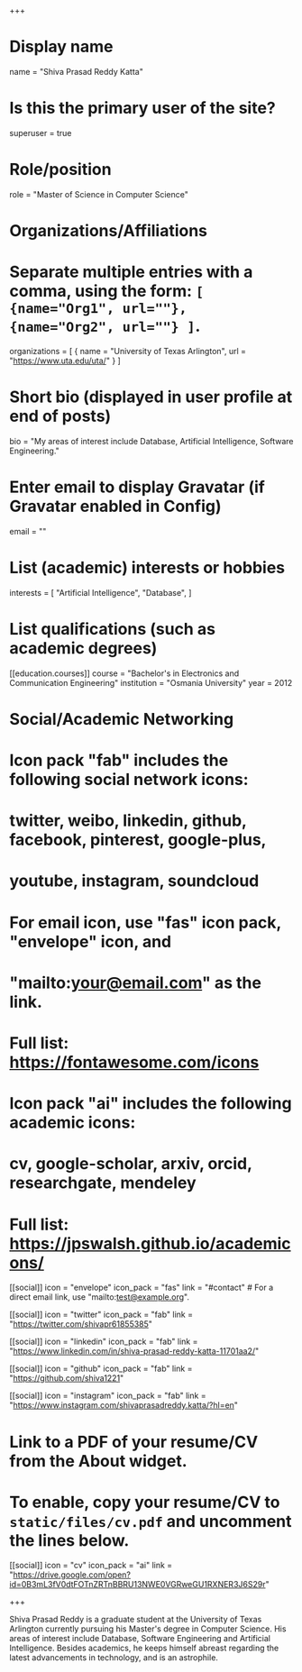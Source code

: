 +++
# Display name
name = "Shiva Prasad Reddy Katta"

# Is this the primary user of the site?
superuser = true

# Role/position
role = "Master of Science in Computer Science"

# Organizations/Affiliations
#   Separate multiple entries with a comma, using the form: `[ {name="Org1", url=""}, {name="Org2", url=""} ]`.
organizations = [ { name = "University of Texas Arlington", url = "https://www.uta.edu/uta/" } ]

# Short bio (displayed in user profile at end of posts)
bio = "My areas of interest include Database, Artificial Intelligence, Software Engineering."

# Enter email to display Gravatar (if Gravatar enabled in Config)
email = ""

# List (academic) interests or hobbies
interests = [
  "Artificial Intelligence",
  "Database",
]

# List qualifications (such as academic degrees)
[[education.courses]]
  course = "Bachelor's in Electronics and Communication Engineering"
  institution = "Osmania University"
  year = 2012

# Social/Academic Networking
#
# Icon pack "fab" includes the following social network icons:
#
#   twitter, weibo, linkedin, github, facebook, pinterest, google-plus,
#   youtube, instagram, soundcloud
#
#   For email icon, use "fas" icon pack, "envelope" icon, and
#   "mailto:your@email.com" as the link.
#
#   Full list: https://fontawesome.com/icons
#
# Icon pack "ai" includes the following academic icons:
#
#   cv, google-scholar, arxiv, orcid, researchgate, mendeley
#
#   Full list: https://jpswalsh.github.io/academicons/

[[social]]
  icon = "envelope"
  icon_pack = "fas"
  link = "#contact"  # For a direct email link, use "mailto:test@example.org".

[[social]]
  icon = "twitter"
  icon_pack = "fab"
  link = "https://twitter.com/shivapr61855385"

[[social]]
  icon = "linkedin"
  icon_pack = "fab"
  link = "https://www.linkedin.com/in/shiva-prasad-reddy-katta-11701aa2/"

[[social]]
  icon = "github"
  icon_pack = "fab"
  link = "https://github.com/shiva1221"
 
[[social]]
  icon = "instagram"
  icon_pack = "fab"
  link = "https://www.instagram.com/shivaprasadreddy.katta/?hl=en"

# Link to a PDF of your resume/CV from the About widget.
# To enable, copy your resume/CV to `static/files/cv.pdf` and uncomment the lines below.
[[social]]
  icon = "cv"
  icon_pack = "ai"
  link = "https://drive.google.com/open?id=0B3mL3fV0dtFOTnZRTnBBRU13NWE0VGRweGU1RXNER3J6S29r"

+++

Shiva Prasad Reddy is a graduate student at the University of Texas Arlington currently pursuing his Master's degree in Computer Science. His areas of interest include Database, Software Engineering and Artificial Intelligence. Besides academics, he keeps himself abreast regarding the latest advancements in technology, and is an astrophile.
